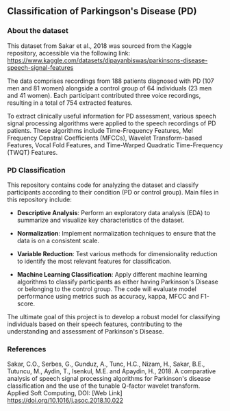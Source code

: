 
## Classification of Parkingson's Disease (PD)

### About the dataset

This dataset from Sakar et al., 2018 was sourced from the Kaggle repository, accessible via the following link: 
https://www.kaggle.com/datasets/dipayanbiswas/parkinsons-disease-speech-signal-features


The data comprises recordings from 188 patients diagnosed with PD (107 men and 81 
women) alongside a control group of 64 individuals (23 men and 41 women). Each participant contributed 
three voice recordings, resulting in a total of 754 extracted features.

To extract clinically useful information for PD assessment, various speech signal processing algorithms 
were applied to the speech recordings of PD patients. These algorithms include Time-Frequency Features, 
Mel Frequency Cepstral Coefficients (MFCCs), Wavelet Transform-based Features, 
Vocal Fold Features, and Time-Warped Quadratic Time-Frequency (TWQT) Features.


### PD Classification

This repository contains code for analyzing the dataset and classify participants according to their condition (PD or control group). 
Main files in this repository include:

- **Descriptive Analysis**: Perform an exploratory data analysis (EDA) to summarize and visualize key characteristics of the dataset.

- **Normalization**: Implement normalization techniques to ensure that the data is on a consistent scale.

- **Variable Reduction**: Test various methods for dimensionality reduction to identify the most relevant features for classification.
  
- **Machine Learning Classification**: Apply different machine learning algorithms to classify participants as either having Parkinson's Disease or belonging to the control group. The code will evaluate model performance using metrics such as accuracy, kappa, MFCC and F1-score.

The ultimate goal of this project is to develop a robust model for classifying individuals based on their speech 
features, contributing to the understanding and assessment of Parkinson's Disease.


### References


Sakar, C.O., Serbes, G., Gunduz, A., Tunc, H.C., Nizam, H., Sakar, B.E., 
Tutuncu, M., Aydin, T., Isenkul, M.E. and Apaydin, H., 2018. A comparative analysis of speech signal processing 
algorithms for Parkinson's disease classification and the use of the tunable 
Q-factor wavelet transform. Applied Soft Computing, DOI: [Web Link] https://doi.org/10.1016/j.asoc.2018.10.022
